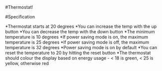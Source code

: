 #Thermostat!

#Specification

*Thermostat starts at 20 degrees
*You can increase the temp with the up button
*You can decrease the temp with the down button
*The minimum temperature is 10 degrees
*If power saving mode is on, the maximum temperature is 25 degrees
*If power saving mode is off, the maximum temperature is 32 degrees
*Power saving mode is on by default
*You can reset the temperature to 20 by hitting the reset button
*The thermostat should colour the display based on energy usage - < 18 is green, < 25 is yellow, otherwise red
